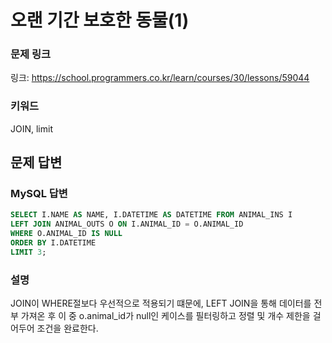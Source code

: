 # 오랜 기간 보호한 동물(1)

### 문제 링크

링크: https://school.programmers.co.kr/learn/courses/30/lessons/59044

### 키워드

JOIN, limit

## 문제 답변

### MySQL 답변

```sql
SELECT I.NAME AS NAME, I.DATETIME AS DATETIME FROM ANIMAL_INS I
LEFT JOIN ANIMAL_OUTS O ON I.ANIMAL_ID = O.ANIMAL_ID
WHERE O.ANIMAL_ID IS NULL
ORDER BY I.DATETIME
LIMIT 3;
```

### 설명

JOIN이 WHERE절보다 우선적으로 적용되기 떄문에, LEFT JOIN을 통해 데이터를 전부 가져온 후 이 중 o.animal_id가 null인 케이스를 필터링하고 정렬 및 개수 제한을 걸어두어 조건을 완료한다.
